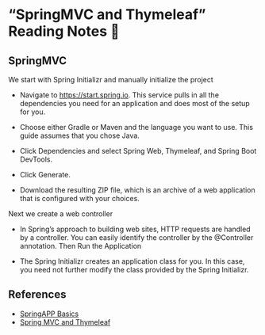 # “SpringMVC and Thymeleaf” Reading Notes 📖

## SpringMVC

We start with Spring Initializr and manually initialize the project

- Navigate to https://start.spring.io. This service pulls in all the dependencies you need for an application and does most of the setup for you.

- Choose either Gradle or Maven and the language you want to use. This guide assumes that you chose Java.

- Click Dependencies and select Spring Web, Thymeleaf, and Spring Boot DevTools.

- Click Generate.

- Download the resulting ZIP file, which is an archive of a web application that is configured with your choices.

Next we create a web controller

- In Spring’s approach to building web sites, HTTP requests are handled by a controller. You can easily identify the controller by the @Controller annotation.
Then Run the Application

- The Spring Initializr creates an application class for you. In this case, you need not further modify the class provided by the Spring Initializr.

## References

- [SpringAPP Basics](https://spring.io/guides/gs/serving-web-content/)
- [Spring MVC and Thymeleaf](https://www.thymeleaf.org/doc/articles/springmvcaccessdata.html)